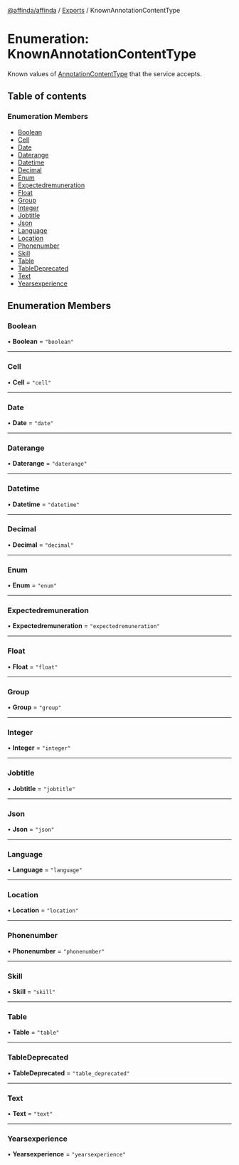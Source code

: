 [@affinda/affinda](../README.md) / [Exports](../modules.md) / KnownAnnotationContentType

# Enumeration: KnownAnnotationContentType

Known values of [AnnotationContentType](../modules.md#annotationcontenttype) that the service accepts.

## Table of contents

### Enumeration Members

- [Boolean](KnownAnnotationContentType.md#boolean)
- [Cell](KnownAnnotationContentType.md#cell)
- [Date](KnownAnnotationContentType.md#date)
- [Daterange](KnownAnnotationContentType.md#daterange)
- [Datetime](KnownAnnotationContentType.md#datetime)
- [Decimal](KnownAnnotationContentType.md#decimal)
- [Enum](KnownAnnotationContentType.md#enum)
- [Expectedremuneration](KnownAnnotationContentType.md#expectedremuneration)
- [Float](KnownAnnotationContentType.md#float)
- [Group](KnownAnnotationContentType.md#group)
- [Integer](KnownAnnotationContentType.md#integer)
- [Jobtitle](KnownAnnotationContentType.md#jobtitle)
- [Json](KnownAnnotationContentType.md#json)
- [Language](KnownAnnotationContentType.md#language)
- [Location](KnownAnnotationContentType.md#location)
- [Phonenumber](KnownAnnotationContentType.md#phonenumber)
- [Skill](KnownAnnotationContentType.md#skill)
- [Table](KnownAnnotationContentType.md#table)
- [TableDeprecated](KnownAnnotationContentType.md#tabledeprecated)
- [Text](KnownAnnotationContentType.md#text)
- [Yearsexperience](KnownAnnotationContentType.md#yearsexperience)

## Enumeration Members

### Boolean

• **Boolean** = ``"boolean"``

___

### Cell

• **Cell** = ``"cell"``

___

### Date

• **Date** = ``"date"``

___

### Daterange

• **Daterange** = ``"daterange"``

___

### Datetime

• **Datetime** = ``"datetime"``

___

### Decimal

• **Decimal** = ``"decimal"``

___

### Enum

• **Enum** = ``"enum"``

___

### Expectedremuneration

• **Expectedremuneration** = ``"expectedremuneration"``

___

### Float

• **Float** = ``"float"``

___

### Group

• **Group** = ``"group"``

___

### Integer

• **Integer** = ``"integer"``

___

### Jobtitle

• **Jobtitle** = ``"jobtitle"``

___

### Json

• **Json** = ``"json"``

___

### Language

• **Language** = ``"language"``

___

### Location

• **Location** = ``"location"``

___

### Phonenumber

• **Phonenumber** = ``"phonenumber"``

___

### Skill

• **Skill** = ``"skill"``

___

### Table

• **Table** = ``"table"``

___

### TableDeprecated

• **TableDeprecated** = ``"table_deprecated"``

___

### Text

• **Text** = ``"text"``

___

### Yearsexperience

• **Yearsexperience** = ``"yearsexperience"``
